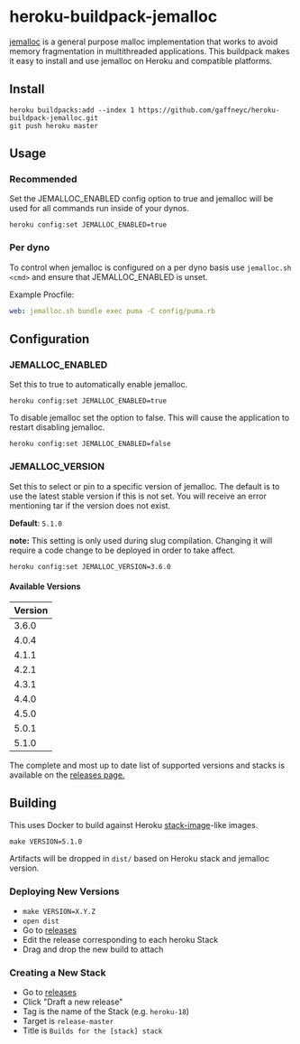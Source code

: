 # heroku-buildpack-jemalloc

[jemalloc](http://jemalloc.net/) is a general purpose malloc implementation
that works to avoid memory fragmentation in multithreaded applications. This
buildpack makes it easy to install and use jemalloc on Heroku and compatible
platforms.

## Install

```console
heroku buildpacks:add --index 1 https://github.com/gaffneyc/heroku-buildpack-jemalloc.git
git push heroku master
```

## Usage

### Recommended

Set the JEMALLOC_ENABLED config option to true and jemalloc will be used for
all commands run inside of your dynos.

```console
heroku config:set JEMALLOC_ENABLED=true
```

### Per dyno

To control when jemalloc is configured on a per dyno basis use
`jemalloc.sh <cmd>` and ensure that JEMALLOC_ENABLED is unset.

Example Procfile:
```yaml
web: jemalloc.sh bundle exec puma -C config/puma.rb
```

## Configuration

### JEMALLOC_ENABLED

Set this to true to automatically enable jemalloc.

```console
heroku config:set JEMALLOC_ENABLED=true
```

To disable jemalloc set the option to false. This will cause the application to
restart disabling jemalloc.

```console
heroku config:set JEMALLOC_ENABLED=false
```

### JEMALLOC_VERSION

Set this to select or pin to a specific version of jemalloc. The default is to
use the latest stable version if this is not set. You will receive an error
mentioning tar if the version does not exist.

**Default**: `5.1.0`

**note:** This setting is only used during slug compilation. Changing it will
require a code change to be deployed in order to take affect.

```console
heroku config:set JEMALLOC_VERSION=3.6.0
```

#### Available Versions

| Version |
| ------- |
| 3.6.0   |
| 4.0.4   |
| 4.1.1   |
| 4.2.1   |
| 4.3.1   |
| 4.4.0   |
| 4.5.0   |
| 5.0.1   |
| 5.1.0   |

The complete and most up to date list of supported versions and stacks is
available on the [releases page.](https://github.com/gaffneyc/heroku-buildpack-jemalloc/releases)

## Building

This uses Docker to build against Heroku
[stack-image](https://github.com/heroku/stack-images)-like images.

```console
make VERSION=5.1.0
```

Artifacts will be dropped in `dist/` based on Heroku stack and jemalloc version.

### Deploying New Versions

- `make VERSION=X.Y.Z`
- `open dist`
- Go to [releases](https://github.com/gaffneyc/heroku-buildpack-jemalloc/releases)
- Edit the release corresponding to each heroku Stack
- Drag and drop the new build to attach

### Creating a New Stack
- Go to [releases](https://github.com/gaffneyc/heroku-buildpack-jemalloc/releases)
- Click "Draft a new release"
- Tag is the name of the Stack (e.g. `heroku-18`)
- Target is `release-master`
- Title is `Builds for the [stack] stack`
